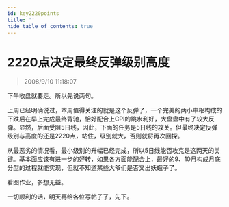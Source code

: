 ```yaml
---
id: key2220points 
title: ''
hide_table_of_contents: true
---
```


# 2220点决定最终反弹级别高度

> 2008/9/10 11:18:07

<div style={{color: '#336600', fontWeight: '500', fontSize: '18px'}}>

下午收盘就要走。所以先说两句。

 

上周已经明确说过，本周值得关注的就是这个反弹了，一个完美的两小中枢构成的下跌后在早上完成最终背驰，恰好配合上CPI的跳水利好，大盘盘中有了较大反弹。显然，后面受阻5日线，因此，下面的任务是5日线的攻关。但最终决定反弹级别与高度的还是2220点，站住，级别就大，否则就将再次回探。

 

从最恶劣的情况看，最小级别的升幅已经完成，所以5日线能否攻克是这两天的关键。基本面应该有进一步的好转，如果各方面能配合上，最好的9、10月构成月底分型的过程就能实现，但就不知道某些大爷们是否又出妖蛾子了。

 

看图作业，多想无益。

 

一切顺利的话，明天再给各位写帖子了，先下。

</div>